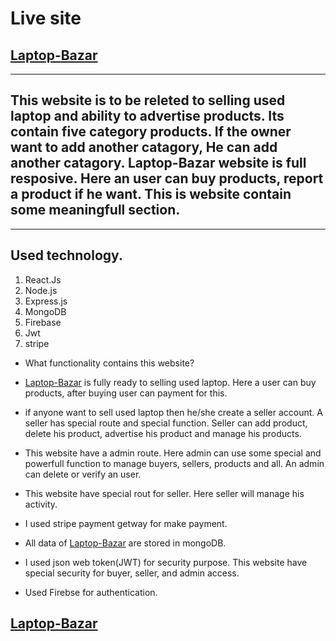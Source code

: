 # Live site
[Laptop-Bazar](https://laptop-bazar-a7f17.web.app/)
---
--- 
## This website is to be releted to selling used laptop and ability to advertise products. Its contain five category products. If the owner want to add another catagory, He can add another catagory. Laptop-Bazar website is full resposive. Here an user can buy products, report a product if he want. This is website contain some meaningfull section. 
---
## Used technology.
1. React.Js
2. Node.js
3. Express.js
4. MongoDB
5. Firebase
6. Jwt
7. stripe
 
* What functionality contains this website?
* [Laptop-Bazar](https://laptop-bazar-a7f17.web.app/) is fully ready to selling used laptop. Here a user can buy products, after buying user can payment for this.

* if anyone want to sell used laptop then he/she create a seller account. A seller has special route and special function. Seller can add product, delete his product, advertise his product and manage his products.

* This website have a admin route. Here admin can use some special and powerfull function to manage buyers, sellers, products and all. An admin can delete or verify an user. 

* This website have special rout for seller. Here seller will manage his activity.

* I used stripe payment getway for make payment. 

* All data of [Laptop-Bazar](https://laptop-bazar-a7f17.web.app/) are stored in mongoDB. 

* I used json web token(JWT) for security purpose. This website have special security for buyer, seller, and admin access.

* Used Firebse for authentication.

## [Laptop-Bazar](https://laptop-bazar-a7f17.web.app/)